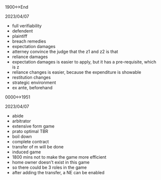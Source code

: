 1900<->End

2023/04/07

- full verifiability
- defendent
- plaintiff
- breach remedies
- expectation damages
- atterney convince the judge that the z1 and z2 is that
- reliance damages
- expectation damages is easier to apply, but it has a pre-requisite, which is z
- reliance changes is easier, because the expenditure is showable
- restitution changes
- strategic environment
- ex ante, beforehand

0000<->1951

2023/04/07

- abide
- arbitrator
- extensive form game
- prato optimal TBR
- boil down
- complete contract
- transfer of m will be done
- induced game
- 1800 mins not to make the game more efficient
- home owner doesn't exist in this game
- so there could be 3 roles in the game
- after adding the transfer, a NE can be enabled
